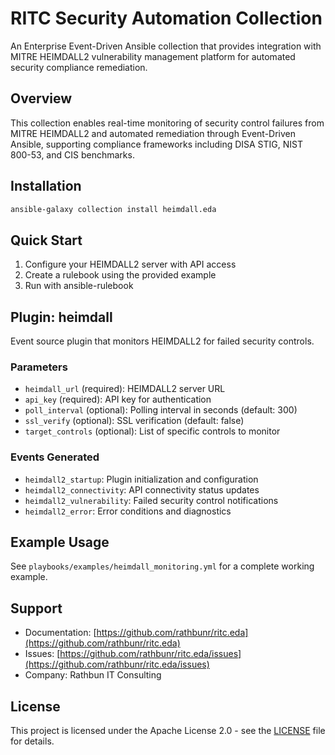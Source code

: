# RITC Security Automation Collection

An Enterprise Event-Driven Ansible collection that provides integration with MITRE HEIMDALL2 vulnerability management platform for automated security compliance remediation.

## Overview

This collection enables real-time monitoring of security control failures from MITRE HEIMDALL2 and automated remediation through Event-Driven Ansible, supporting compliance frameworks including DISA STIG, NIST 800-53, and CIS benchmarks.

## Installation

```bash
ansible-galaxy collection install heimdall.eda
```

## Quick Start

1. Configure your HEIMDALL2 server with API access
2. Create a rulebook using the provided example
3. Run with ansible-rulebook

## Plugin: heimdall

Event source plugin that monitors HEIMDALL2 for failed security controls.

### Parameters

- `heimdall_url` (required): HEIMDALL2 server URL
- `api_key` (required): API key for authentication  
- `poll_interval` (optional): Polling interval in seconds (default: 300)
- `ssl_verify` (optional): SSL verification (default: false)
- `target_controls` (optional): List of specific controls to monitor

### Events Generated

- `heimdall2_startup`: Plugin initialization and configuration
- `heimdall2_connectivity`: API connectivity status updates
- `heimdall2_vulnerability`: Failed security control notifications
- `heimdall2_error`: Error conditions and diagnostics

## Example Usage

See `playbooks/examples/heimdall_monitoring.yml` for a complete working example.

## Support

- Documentation: [https://github.com/rathbunr/ritc.eda](https://github.com/rathbunr/ritc.eda)
- Issues: [https://github.com/rathbunr/ritc.eda/issues](https://github.com/rathbunr/ritc.eda/issues)
- Company: Rathbun IT Consulting

## License

This project is licensed under the Apache License 2.0 - see the [LICENSE](LICENSE) file for details.
